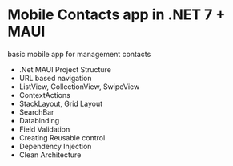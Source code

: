 # Mobile Contacts app in .NET 7 + MAUI
basic mobile app for management contacts
<br>
- .Net MAUI Project Structure
- URL based navigation
- ListView, CollectionView, SwipeView
- ContextActions
- StackLayout, Grid Layout
- SearchBar
- Databinding
- Field Validation
- Creating Reusable control
- Dependency Injection
- Clean Architecture
